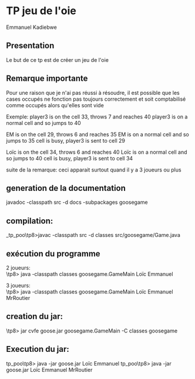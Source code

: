 # TP jeu de l'oie
 Emmanuel Kadiebwe

## Presentation
Le but de ce tp est de créer un jeu de l'oie

## Remarque importante
Pour une raison que je n'ai pas réussi à résoudre, il est possible que les cases occupés ne fonction pas toujours correctement et soit comptabilisé comme occupés alors qu'elles sont vide

Exemple:
player3 is on the cell 33, throws 7 and reaches 40
player3 is on a normal cell and so jumps to 40

EM is on the cell 29, throws 6 and reaches 35
EM is on a normal cell and so jumps to 35
cell is busy, player3 is sent to cell 29


Loïc is on the cell 34, throws 6 and reaches 40
Loïc is on a normal cell and so jumps to 40
cell is busy, player3 is sent to cell 34

suite de la remarque: ceci apparait surtout quand il y a 3 joueurs ou plus

## generation de la documentation
javadoc -classpath src -d docs -subpackages goosegame

## compilation:
_tp_poo\tp8>javac -classpath src -d classes src/goosegame/Game.java

## exécution du programme
2 joueurs:  
\tp8> java -classpath classes goosegame.GameMain Loïc Emmanuel

3 joueurs:  
\tp8> java -classpath classes goosegame.GameMain Loïc Emmanuel MrRoutier

## creation du jar:
\tp8> jar cvfe goose.jar goosegame.GameMain -C classes goosegame


## Execution du jar:
tp_poo\tp8> java -jar goose.jar Loïc Emmanuel
tp_poo\tp8> java -jar goose.jar Loïc Emmanuel MrRoutier
